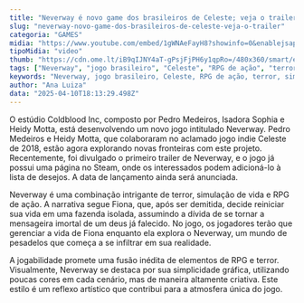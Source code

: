 ```yaml
---
title: "Neverway é novo game dos brasileiros de Celeste; veja o trailer"
slug: "neverway-novo-game-dos-brasileiros-de-celeste-veja-o-trailer"
categoria: "GAMES"
midia: "https://www.youtube.com/embed/1gWNAeFayH8?showinfo=0&enablejsapi=1"
tipoMidia: "video"
thumb: "https://cdn.ome.lt/iB9qIJNY4aT-gPsjFjPH6y1qpRo=/480x360/smart/extras/conteudos/Captura_de_tela_2025-04-10_150004.png"
tags: ["Neverway", "jogo brasileiro", "Celeste", "RPG de ação", "terror", "simulação de vida", "indie", "Steam"]
keywords: "Neverway, jogo brasileiro, Celeste, RPG de ação, terror, simulação de vida, indie, Steam"
author: "Ana Luiza"
data: "2025-04-10T18:13:29.498Z"
---
```


O estúdio Coldblood Inc, composto por Pedro Medeiros, Isadora Sophia e Heidy Motta, está desenvolvendo um novo jogo intitulado Neverway. Pedro Medeiros e Heidy Motta, que colaboraram no aclamado jogo indie Celeste de 2018, estão agora explorando novas fronteiras com este projeto. Recentemente, foi divulgado o primeiro trailer de Neverway, e o jogo já possui uma página no Steam, onde os interessados podem adicioná-lo à lista de desejos. A data de lançamento ainda será anunciada.

Neverway é uma combinação intrigante de terror, simulação de vida e RPG de ação. A narrativa segue Fiona, que, após ser demitida, decide reiniciar sua vida em uma fazenda isolada, assumindo a dívida de se tornar a mensageira imortal de um deus já falecido. No jogo, os jogadores terão que gerenciar a vida de Fiona enquanto ela explora o Neverway, um mundo de pesadelos que começa a se infiltrar em sua realidade.

A jogabilidade promete uma fusão inédita de elementos de RPG e terror. Visualmente, Neverway se destaca por sua simplicidade gráfica, utilizando poucas cores em cada cenário, mas de maneira altamente criativa. Este estilo é um reflexo artístico que contribui para a atmosfera única do jogo.